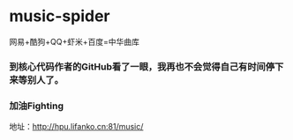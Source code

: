 # music-spider
网易+酷狗+QQ+虾米+百度=中华曲库

### 到核心代码作者的GitHub看了一眼，我再也不会觉得自己有时间停下来等别人了。

### 加油Fighting

地址：http://hpu.lifanko.cn:81/music/
